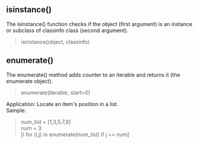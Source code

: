 ## isinstance()
The isinstance() function checks if the object (first argument) is an instance or subclass of classinfo class (second argument).
> isinstance(object, classinfo)

## enumerate()
The enumerate() method adds counter to an iterable and returns it (the enumerate object).

> enumerate(iterable, start=0)

Application: Locate an item's position in a list.\
Sample:
> num_list = [1,3,5,7,8]\
> num = 3\
>[i for (i,j) in enumerate(num_list) if j == num]
